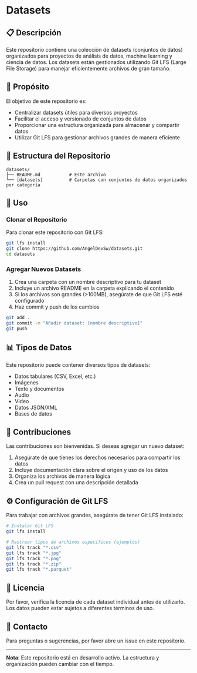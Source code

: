 # Datasets

## 📋 Descripción

Este repositorio contiene una colección de datasets (conjuntos de datos) organizados para proyectos de análisis de datos, machine learning y ciencia de datos. Los datasets están gestionados utilizando Git LFS (Large File Storage) para manejar eficientemente archivos de gran tamaño.

## 🎯 Propósito

El objetivo de este repositorio es:

- Centralizar datasets útiles para diversos proyectos
- Facilitar el acceso y versionado de conjuntos de datos
- Proporcionar una estructura organizada para almacenar y compartir datos
- Utilizar Git LFS para gestionar archivos grandes de manera eficiente

## 📁 Estructura del Repositorio

```
datasets/
├── README.md           # Este archivo
└── [datasets]          # Carpetas con conjuntos de datos organizados por categoría
```

## 🚀 Uso

### Clonar el Repositorio

Para clonar este repositorio con Git LFS:

```bash
git lfs install
git clone https://github.com/AngelDevSw/datasets.git
cd datasets
```

### Agregar Nuevos Datasets

1. Crea una carpeta con un nombre descriptivo para tu dataset
2. Incluye un archivo README en la carpeta explicando el contenido
3. Si los archivos son grandes (>100MB), asegúrate de que Git LFS esté configurado
4. Haz commit y push de los cambios

```bash
git add .
git commit -m "Añadir dataset: [nombre descriptivo]"
git push
```

## 📊 Tipos de Datos

Este repositorio puede contener diversos tipos de datasets:

- Datos tabulares (CSV, Excel, etc.)
- Imágenes
- Texto y documentos
- Audio
- Video
- Datos JSON/XML
- Bases de datos

## 🤝 Contribuciones

Las contribuciones son bienvenidas. Si deseas agregar un nuevo dataset:

1. Asegúrate de que tienes los derechos necesarios para compartir los datos
2. Incluye documentación clara sobre el origen y uso de los datos
3. Organiza los archivos de manera lógica
4. Crea un pull request con una descripción detallada

## ⚙️ Configuración de Git LFS

Para trabajar con archivos grandes, asegúrate de tener Git LFS instalado:

```bash
# Instalar Git LFS
git lfs install

# Rastrear tipos de archivos específicos (ejemplos)
git lfs track "*.csv"
git lfs track "*.jpg"
git lfs track "*.png"
git lfs track "*.zip"
git lfs track "*.parquet"
```

## 📝 Licencia

Por favor, verifica la licencia de cada dataset individual antes de utilizarlo. Los datos pueden estar sujetos a diferentes términos de uso.

## 📧 Contacto

Para preguntas o sugerencias, por favor abre un issue en este repositorio.

---

**Nota**: Este repositorio está en desarrollo activo. La estructura y organización pueden cambiar con el tiempo.
